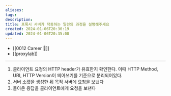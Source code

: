 ```yaml
---
aliases: 
tags: 
description:
title: 프록시 서버가 작동하는 일련의 과정을 설명해주세요
created: 2024-01-06T20:30:19
updated: 2024-01-06T20:35:00
---
```

- [[0012 Career 💼]]
- [[proxylab]]
---
1. 클라이언트 요청의 HTTP header가 유효한지 확인한다. 이때 HTTP Method, URI, HTTP Version이 띄어쓰기를 기준으로 분리되어있다.
2. 서버 소켓을 생성한 뒤 목적 서버에 요청을 보낸다
3. 돌아온 응답을 클라이언트에게 요청을 보낸다
